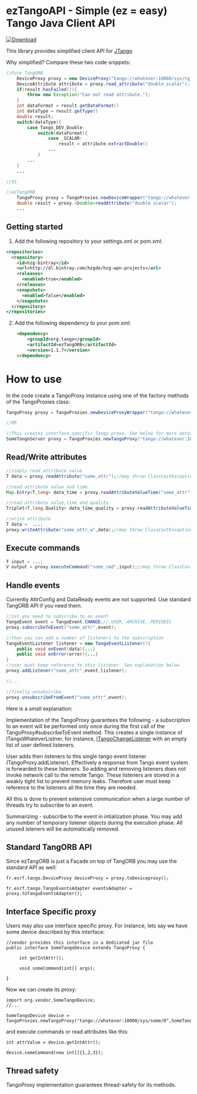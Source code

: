 # ezTangoAPI - Simple (ez = easy) Tango Java Client API

[ ![Download](https://api.bintray.com/packages/hzgde/hzg-wpn-projects/ezTangoAPI/images/download.svg) ](https://bintray.com/hzgde/hzg-wpn-projects/ezTangoAPI/_latestVersion)

This library provides simplified client API for [JTango](https://github.com/tango-controls/JTango)

Why simplified? Compare these two code snippets:

```java
//Pure TangORB
    DeviceProxy proxy = new DeviceProxy("tango://whatever:10000/sys/tg_test/1");
    DeviceAttribute attribute = proxy.read_attribute("double_scalar");
    if(result.hasFailed()){
        throw new Exception("Can not read attribute.");
    }
    int dataFormat = result.getDataFormat()
    int dataType = result.getType()
    double result;
    switch(dataType){
        case Tango_DEV_Double:
            switch(dataFormat){
                case _SCALAR:
                    result = attribute.extractDouble()
                ...
            }
        ...
    }
    ...

//VS

//ezTangORB
    TangoProxy proxy = TangoProxies.newDeviceWrapper("tango://whatever:10000/sys/tg_test/1");
    double result = proxy.<Double>readAttribute("double_scalar");
    ...

```

## Getting started

1. Add the following repository to your settings.xml or pom.xml:

```xml
<repositories>
  <repository>
    <id>hzg-bintray</id>
    <url>http://dl.bintray.com/hzgde/hzg-wpn-projects</url>
    <releases>
      <enabled>true</enabled>
    </releases>
    <snapshots>
      <enabled>false</enabled>
    </snapshots>
  </repository>
</repositories>
```


2. Add the following dependency to your pom.xml:
```xml
    <dependency>
        <groupId>org.tango</groupId>
        <artifactId>ezTangORB</artifactId>
        <version>1.1.7</version>
    </dependency>
```



# How to use

In the code create a TangoProxy instance using one of the factory methods of the TangoProxies class:

```java
TangoProxy proxy = TangoProxies.newDeviceProxyWrapper("tango://whatever:10000/sys/tg_test/1");

//OR

//This creates interface specific Tango proxe. See below for more details
SomeTangoServer proxy = TangoProxies.newTangoProxy("tango://whatever:10000/domain/some/0",SomeTangoServer.class);
```

## Read/Write attributes

```java
//simply read attribute value
T data = proxy.readAttribute("some_attr");//may throw ClassCastException if return value does not match T

//read attribute value and time
Map.Entry<T,long> data_time = proxy.readAttributeValueTime("some_attr");

//read attribute value,time and quality
Triplet<T,long,Quality> data_time_quality = proxy.readAttributeValueTimeQuality("some_attr");

//write attribute
T data =  ...;
proxy.writeAttribute("some_attr_w",data);//may throw ClassCastException if return value does not match T
```

## Execute commands

```java
T input = ...;
V output = proxy.executeCommand("some_cmd",input);//may throw ClassCastException
```

## Handle events

Currently AttrConfig and DataReady events are not supported. Use standard TangORB API if you need them.

```java
//1st you need to subscribe to an event
TangoEvent event = TangoEvent.CHANGE;//.USER,.ARCHIVE,.PERIODIC
proxy.subscribeToEvent("some_attr",event);

//then you can add a number of listeners to the subscription
TangoEventListener listener = new TangoEventListener(){
    public void onEvent(data){...}
    public void onError(error){...}
}
//user must keep reference to this listener. See explanation below
proxy.addListener("some_attr",event,listener);

//...

//finally unsubscribe
proxy.unsubscribeFromEvent("some_attr",event);
```

Here is a small explanation: 

Implementation of the TangoProxy guarantees the following - a subscription to an event will be performed only once during the first call of the TangoProxy#subscribeToEvent method. This creates a single instance of ITangoWhateverListner, for instance, [ITangoChangeListener](https://javadoc.io/doc/org.tango-controls/JTangoCommons/9.5.17/fr/esrf/TangoApi/events/ITangoChangeListener.html) with an empty list of user defined listeners. 

User adds then listeners to this single tango event listener (TangoProxy.addListener). Effectively a response from Tango event system is forwarded to these listeners. So adding and removing listeners does not invoke network call to the remote Tango. These listeners are stored in a weakly tight list to prevent memory leaks. Therefore user must keep reference to the listeners all the time they are needed.

All this is done to prevent extensive communication when a large number of threads try to subscribe to an event.

Summarizing - subscribe to the event in intialization phase. You may add any number of temporary listener objects during the execution phase. All unused isteners will be automatically removed.

## Standard TangORB API

Since ezTangORB is just a Façade on top of TangORB you may use the standard API as well:

```#java
fr.esrf.tango.DeviceProxy deviceProxy = proxy.toDeviceproxy();

fr.esrf.tango.TangoEventsAdapter eventsAdapter = proxy.toTangoEventsAdapter();
```

## Interface Specific proxy

Users may also use interface specific proxy. For instance, lets say we have some device described by this interface:

```#java
//vendor provides this interface in a dedicated jar file
public interface SomeTangoDevice extends TangoProxy {

     int getIntAttr();

     void someCommand(int[] args);

}
```

Now we can create its proxy:

```#java
import org.vendor.SomeTangoDevice;
//...

SomeTangoDevice device = TangoProxies.newTangoProxy("tango://whatever:10000/sys/some/0",SomeTangoDevice.class);
```

and execute commands or read attributes like this:

```#java
int attrValue = device.getIntAttr();

device.someCommand(new int[]{1,2,3});
```


## Thread safety

TangoProxy implementation guarantees thread-safety for its methods.